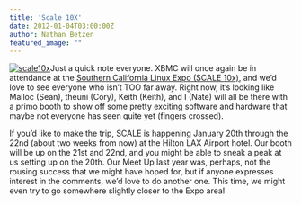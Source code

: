 ```yaml
---
title: 'Scale 10X'
date: 2012-01-04T03:00:00Z
author: Nathan Betzen
featured_image: ""
---
```

[![scale10x](/sites/default/files/uploads/scale10x-300x222.jpg "scale10x")](/sites/default/files/uploads/scale10x.jpg)Just a quick note everyone. XBMC will once again be in attendance at the [Southern California Linux Expo (SCALE 10x)](http://www.socallinuxexpo.org/scale10x/ "SCALE 10x"), and we’d love to see everyone who isn’t TOO far away. Right now, it’s looking like Malloc (Sean), theuni (Cory), Keith (Keith), and I (Nate) will all be there with a primo booth to show off some pretty exciting software and hardware that maybe not everyone has seen quite yet (fingers crossed).

 If you’d like to make the trip, SCALE is happening January 20th through the 22nd (about two weeks from now) at the Hilton LAX Airport hotel. Our booth will be up on the 21st and 22nd, and you might be able to sneak a peak at us setting up on the 20th. Our Meet Up last year was, perhaps, not the rousing success that we might have hoped for, but if anyone expresses interest in the comments, we’d love to do another one. This time, we might even try to go somewhere slightly closer to the Expo area!

 